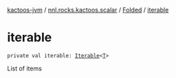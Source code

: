 [kactoos-jvm](../../index.md) / [nnl.rocks.kactoos.scalar](../index.md) / [Folded](index.md) / [iterable](./iterable.md)

# iterable

`private val iterable: `[`Iterable`](https://kotlinlang.org/api/latest/jvm/stdlib/kotlin.collections/-iterable/index.html)`<`[`T`](index.md#T)`>`

List of items


